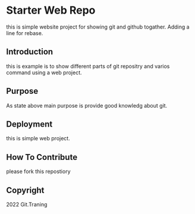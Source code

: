 # Starter Web Repo

this is simple website project for showing git and github togather.
Adding a line for rebase.

## Introduction

this is example is to show different parts of git repositry and varios command using a web project.

## Purpose

As state above main purpose is provide good knowledg about git.

## Deployment

this is simple web project.

## How To Contribute

please fork this repostiory

## Copyright

2022 Git.Traning